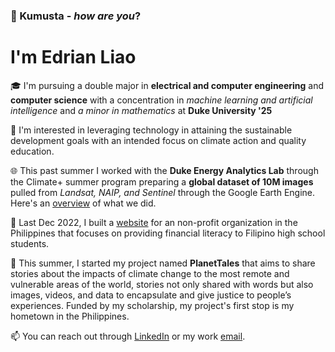 ### 👋 Kumusta - _how are you_? 
# I'm Edrian Liao
🎓 I'm pursuing a double major in __electrical and computer engineering__ and __computer science__ with a concentration in _machine learning and artificial intelligence_ and _a minor in mathematics_ at __Duke University '25__

👀 I'm interested in leveraging technology in attaining the sustainable development goals with an intended focus on climate action and quality education.

🌐 This past summer I worked with the __Duke Energy Analytics Lab__ through the Climate+ summer program preparing a __global dataset of 10M images__ pulled from _Landsat, NAIP, and Sentinel_ through the Google Earth Engine. Here's an [overview](https://bigdata.duke.edu/projects/tracking-climate-change-causes-impacts-with-satellites-and-ai/) of what we did.

🌱 Last Dec 2022,  I built a [website](https://edrian-liao.github.io/project-kayamanan-website/index.html) for an non-profit organization in the Philippines that focuses on providing financial literacy to Filipino high school students.

💞️ This summer, I started my project named __PlanetTales__ that aims to share stories about the impacts of climate change to the most remote and vulnerable areas of the world, stories not only shared with words but also images, videos, and data to encapsulate and give justice to people’s experiences. Funded by my scholarship, my project's first stop is my hometown in the Philippines.

📫 You can reach out through [LinkedIn](https://www.linkedin.com/in/edrianpaulliao/) or my work [email](mailto:edrianpaul.liao@duke.edu).

<!---
edrian-liao/edrian-liao is a ✨ special ✨ repository because its `README.md` (this file) appears on your GitHub profile.
You can click the Preview link to take a look at your changes.
--->
